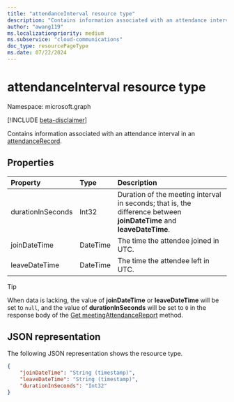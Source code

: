 ```yaml
---
title: "attendanceInterval resource type"
description: "Contains information associated with an attendance interval in an attendanceRecord."
author: "awang119"
ms.localizationpriority: medium
ms.subservice: "cloud-communications"
doc_type: resourcePageType
ms.date: 07/22/2024
---
```


# attendanceInterval resource type

Namespace: microsoft.graph

[!INCLUDE [beta-disclaimer](../../includes/beta-disclaimer.md)]

Contains information associated with an attendance interval in an [attendanceRecord](attendancerecord.md).

## Properties

| Property            | Type    | Description|
|:--------------------|:--------|:-----------|
| durationInSeconds | Int32 | Duration of the meeting interval in seconds; that is, the difference between **joinDateTime** and **leaveDateTime**. |
| joinDateTime | DateTime | The time the attendee joined in UTC. |
| leaveDateTime | DateTime | The time the attendee left in UTC. |

> [!TIP]
> When data is lacking, the value of **joinDateTime** or **leaveDateTime** will be set to `null`, and the value of **durationInSeconds** will be set to `0` in the response body of the [Get meetingAttendanceReport](/graph/api/onlinemeeting-get?view=graph-rest-beta&preserve-view=true) method.

## JSON representation

The following JSON representation shows the resource type.

<!-- {
  "blockType": "resource",
  "optionalProperties": [

  ],
  "@odata.type": "microsoft.graph.attendanceInterval"
}-->

```json
{
    "joinDateTime": "String (timestamp)",
    "leaveDateTime": "String (timestamp)",
    "durationInSeconds": "Int32"
}  
```
